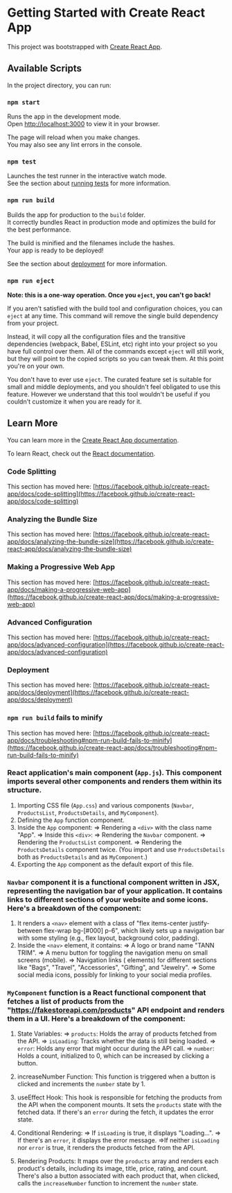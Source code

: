 # Getting Started with Create React App

This project was bootstrapped with [Create React App](https://github.com/facebook/create-react-app).

## Available Scripts

In the project directory, you can run:

### `npm start`

Runs the app in the development mode.\
Open [http://localhost:3000](http://localhost:3000) to view it in your browser.

The page will reload when you make changes.\
You may also see any lint errors in the console.

### `npm test`

Launches the test runner in the interactive watch mode.\
See the section about [running tests](https://facebook.github.io/create-react-app/docs/running-tests) for more information.

### `npm run build`

Builds the app for production to the `build` folder.\
It correctly bundles React in production mode and optimizes the build for the best performance.

The build is minified and the filenames include the hashes.\
Your app is ready to be deployed!

See the section about [deployment](https://facebook.github.io/create-react-app/docs/deployment) for more information.

### `npm run eject`

**Note: this is a one-way operation. Once you `eject`, you can't go back!**

If you aren't satisfied with the build tool and configuration choices, you can `eject` at any time. This command will remove the single build dependency from your project.

Instead, it will copy all the configuration files and the transitive dependencies (webpack, Babel, ESLint, etc) right into your project so you have full control over them. All of the commands except `eject` will still work, but they will point to the copied scripts so you can tweak them. At this point you're on your own.

You don't have to ever use `eject`. The curated feature set is suitable for small and middle deployments, and you shouldn't feel obligated to use this feature. However we understand that this tool wouldn't be useful if you couldn't customize it when you are ready for it.

## Learn More

You can learn more in the [Create React App documentation](https://facebook.github.io/create-react-app/docs/getting-started).

To learn React, check out the [React documentation](https://reactjs.org/).

### Code Splitting

This section has moved here: [https://facebook.github.io/create-react-app/docs/code-splitting](https://facebook.github.io/create-react-app/docs/code-splitting)

### Analyzing the Bundle Size

This section has moved here: [https://facebook.github.io/create-react-app/docs/analyzing-the-bundle-size](https://facebook.github.io/create-react-app/docs/analyzing-the-bundle-size)

### Making a Progressive Web App

This section has moved here: [https://facebook.github.io/create-react-app/docs/making-a-progressive-web-app](https://facebook.github.io/create-react-app/docs/making-a-progressive-web-app)

### Advanced Configuration

This section has moved here: [https://facebook.github.io/create-react-app/docs/advanced-configuration](https://facebook.github.io/create-react-app/docs/advanced-configuration)

### Deployment

This section has moved here: [https://facebook.github.io/create-react-app/docs/deployment](https://facebook.github.io/create-react-app/docs/deployment)


### `npm run build` fails to minify

This section has moved here: [https://facebook.github.io/create-react-app/docs/troubleshooting#npm-run-build-fails-to-minify](https://facebook.github.io/create-react-app/docs/troubleshooting#npm-run-build-fails-to-minify)

### React application's main component (`App.js`). This component imports several other components and renders them within its structure. 

1. Importing CSS file (`App.css`) and various components (`Navbar`, `ProductsList`, `ProductsDetails`, and `MyComponent`).
2. Defining the `App` function component.
3. Inside the `App` component:
    => Rendering a `<div>` with the class name "App".
    => Inside this `<div>`:
        => Rendering the `Navbar` component.
        => Rendering the `ProductsList` component.
        => Rendering the `ProductsDetails` component twice. (You import and use `ProductsDetails` both as `ProductsDetails` and as `MyComponent`.)
4. Exporting the `App` component as the default export of this file.

### `Navbar` component it is a functional component written in JSX, representing the navigation bar of your application. It contains links to different sections of your website and some icons. Here's a breakdown of the component:

1. It renders a `<nav>` element with a class of "flex items-center justify-between flex-wrap bg-[#000] p-6", 
    which likely sets up a navigation bar with some styling (e.g., flex layout, background color, padding).
2. Inside the `<nav>` element, it contains:
    => A logo or brand name "TANN TRIM".
    => A menu button for toggling the navigation menu on small screens (mobile).
    => Navigation links (<a> elements) for different sections like "Bags", "Travel", "Accessories", "Gifting", and "Jewelry".
    => Some social media icons, possibly for linking to your social media profiles.


### `MyComponent` function is a React functional component that fetches a list of products from the "https://fakestoreapi.com/products" API endpoint and renders them in a UI. Here's a breakdown of the component:

1. State Variables:
    => `products`: Holds the array of products fetched from the API.
    => `isLoading`: Tracks whether the data is still being loaded.
    => `error`: Holds any error that might occur during the API call.
    => `number`: Holds a count, initialized to 0, which can be increased by clicking a button.

2. increaseNumber Function: This function is triggered when a button is clicked and increments the `number` state by 1.

3. useEffect Hook: This hook is responsible for fetching the products from the API when the component mounts. 
   It sets the `products` state with the fetched data. If there's an `error` during the fetch, it updates the error state.

4. Conditional Rendering:
    => If `isLoading` is true, it displays "Loading...".
    => If there's an `error`, it displays the error message.
    =>If neither `isLoading` nor `error` is true, it renders the products fetched from the API.

5. Rendering Products: It maps over the `products` array and renders each product's details, 
    including its image, title, price, rating, and count. There's also a button associated with each product that, when clicked, calls the `increaseNumber` function to increment the `number` state.